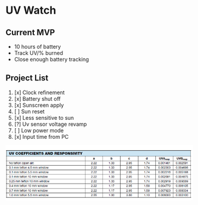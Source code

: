 # UV Watch
## Current MVP
- 10 hours of battery
- Track UV/% burned
- Close enough battery tracking
 
## Project List
1. [x] Clock refinement 
2. [x] Battery shut off
3. [x] Sunscreen apply
4. [ ] Sun reset
5. [x] Less sensitive to sun 
6. [?] Uv sensor voltage revamp
7. [ ] Low power mode
8. [x] Input time from PC

![alt text](https://github.com/ryanredbaron/UV-Watch/blob/master/Specifications/adafruit_products_image.png?raw=true)
